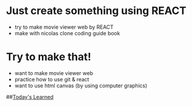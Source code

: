 # Just create something using REACT

- try to make movie viewer web by REACT
- make with nicolas clone coding guide book

# Try to make that!

- want to make movie viewer web
- practice how to use git & react
- want to use html canvas (by using computer graphics)

##<a href ="src/WhatsLearn.md">Today's Learned</a>
